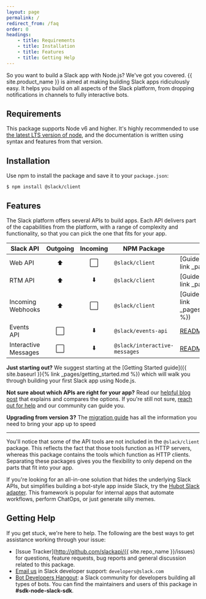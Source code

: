 ```yaml
---
layout: page
permalink: /
redirect_from: /faq
order: 0
headings:
    - title: Requirements
    - title: Installation
    - title: Features
    - title: Getting Help
---
```


So you want to build a Slack app with Node.js? We've got you covered. {{ site.product_name }} is aimed at making
building Slack apps ridiculously easy. It helps you build on all aspects of the Slack platform, from dropping
notifications in channels to fully interactive bots.

## Requirements

This package supports Node v6 and higher. It's highly recommended to use
[the latest LTS version of node](https://github.com/nodejs/Release#release-schedule), and the documentation is written
using syntax and features from that version.

## Installation

Use npm to install the package and save it to your `package.json`:

```shell
$ npm install @slack/client
```

## Features

The Slack platform offers several APIs to build apps. Each API delivers part of the capabilities
from the platform, with a range of complexity and functionality, so that you can pick the one that
fits for your app.

| Slack API    | Outgoing | Incoming | NPM Package         | Documentation     |
|--------------|:--------:|:--------:|---------------------|-------------------|
| Web API      | ⬆️        | ⬜️       | `@slack/client`     | [Guide]({{ site.baseurl }}{% link _pages/web_client.md %}) |
| RTM API      | ⬆️        | ⬇️        | `@slack/client`     | [Guide]({{ site.baseurl }}{% link _pages/rtm_client.md %}) |
| Incoming Webhooks | ⬆️   | ⬜️       | `@slack/client`     | [Guide]({{ site.baseurl }}{% link _pages/incoming_webhook.md %}) |
| Events API   | ⬜️       | ⬇️        | `@slack/events-api` | [README](https://github.com/slackapi/node-slack-events-api) |
| Interactive Messages | ⬜️ | ⬇️      | `@slack/interactive-messages` | [README](https://github.com/slackapi/node-slack-interactive-messages) |

**Just starting out?** We suggest starting at the
[Getting Started guide]({{ site.baseurl }}{% link _pages/getting_started.md %}) which will walk you
through building your first Slack app using Node.js.

**Not sure about which APIs are right for your app?** Read our
[helpful blog post](https://medium.com/slack-developer-blog/getting-started-with-slacks-apis-f930c73fc889)
that explains and compares the options. If you're still not sure,
[reach out for help](#getting-help) and our community can guide you.

**Upgrading from version 3?** The
[migration guide](https://github.com/slackapi/node-slack-sdk/wiki/Migration-Guide-for-v4) has all the information you
need to bring your app up to speed

---

You'll notice that some of the API tools are not included in the `@slack/client` package.
This reflects the fact that those tools function as HTTP servers, whereas this package contains
the tools which function as HTTP clients. Separating these packages gives you the flexibility to
only depend on the parts that fit into your app.

If you're looking for an all-in-one solution that hides the underlying Slack APIs, but
simplifies building a bot-style app inside Slack, try the
[Hubot Slack adapter](https://slackapi.github.io/hubot-slack/). This framework is popular for
internal apps that automate workflows, perform ChatOps, or just generate silly memes.

## Getting Help

If you get stuck, we're here to help. The following are the best ways to get assistance working through your issue:

  * [Issue Tracker](http://github.com/slackapi/{{ site.repo_name }}/issues) for questions, feature
    requests, bug reports and general discussion related to this package.
  * [Email us](mailto:developers@slack.com) in Slack developer support: `developers@slack.com`
  * [Bot Developers Hangout](https://community.botkit.ai/): a Slack community for developers
    building all types of bots. You can find the maintainers and users of this package in **#sdk-node-slack-sdk**.
